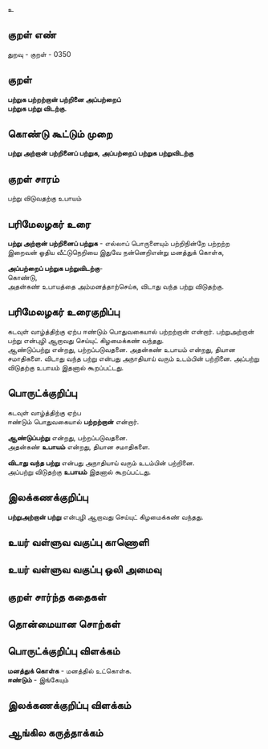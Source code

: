 உ

## குறள் எண் 

துறவு - குறள் - 0350  

## குறள் 

**பற்றுக பற்றற்றான் பற்றினை அப்பற்றைப்  
பற்றுக பற்று விடற்கு.**

## கொண்டு கூட்டும் முறை

**பற்று அற்றான் பற்றினைப் பற்றுக, அப்பற்றைப் பற்றுக பற்றுவிடற்கு**

## குறள் சாரம் 

பற்று விடுவதற்கு உபாயம்  

## பரிமேலழகர் உரை

**பற்று அற்றான் பற்றினைப் பற்றுக** - எல்லாப் பொருளையும் பற்றிநின்றே பற்றற்ற இறைவன் ஓதிய வீட்டுநெறியை இதுவே நன்னெறிஎன்று மனத்துக் கொள்க,   

**அப்பற்றைப் பற்றுக பற்றுவிடற்கு**-  
கொண்டு,  
அதன்கண் உபாயத்தை அம்மனத்தாற்செய்க, விடாது வந்த பற்று விடுதற்கு. 

## பரிமேலழகர் உரைகுறிப்பு   

கடவுள் வாழ்த்திற்கு ஏற்ப ஈண்டும் பொதுவகையால் பற்றற்றான் என்றார். பற்றுஅற்றான் பற்று என்புழி ஆறாவது செய்யுட் கிழமைக்கண் வந்தது.  
ஆண்டுப்பற்று என்றது, பற்றப்படுவதனை. அதன்கண் உபாயம் என்றது, தியான சமாதிகளை. விடாது வந்த பற்று என்பது அநாதியாய் வரும் உடம்பின் பற்றினை. அப்பற்று விடுதற்கு உபாயம் இதனால் கூறப்பட்டது.    

## பொருட்க்குறிப்பு   

கடவுள் வாழ்த்திற்கு ஏற்ப   
ஈண்டும் பொதுவகையால் **பற்றற்றான்** என்றார்.  
 
**ஆண்டுப்பற்று** என்றது, பற்றப்படுவதனை.   
அதன்கண் **உபாயம்** என்றது, தியான சமாதிகளை.  

**விடாது வந்த பற்று** என்பது அநாதியாய் வரும் உடம்பின் பற்றினை.  
அப்பற்று விடுதற்கு **உபாயம்** இதனால் கூறப்பட்டது.    


## இலக்கணக்குறிப்பு  

**பற்றுஅற்றான் பற்று** என்புழி ஆறாவது செய்யுட் கிழமைக்கண் வந்தது.   

## உயர் வள்ளுவ வகுப்பு காணொளி


## உயர் வள்ளுவ வகுப்பு ஒலி அமைவு 

 
## குறள் சார்ந்த கதைகள் 


## தொன்மையான சொற்கள்


## பொருட்க்குறிப்பு விளக்கம்

**மனத்துக் கொள்க** - மனத்தில் உட்கொள்க.    
**ஈண்டும்** - இங்கேயும் 

## இலக்கணக்குறிப்பு விளக்கம்


## ஆங்கில கருத்தாக்கம் 


